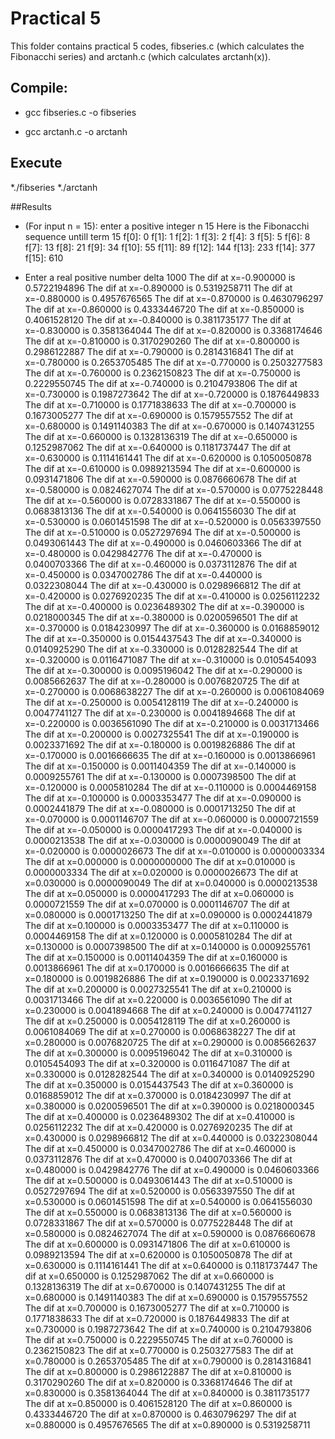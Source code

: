 # Practical 5

This folder contains practical 5 codes, fibseries.c (which calculates the Fibonacchi series) and arctanh.c (which calculates arctanh(x)).

## Compile:

* gcc fibseries.c -o fibseries
+ gcc arctanh.c -o arctanh

## Execute

*./fibseries
*./arctanh

##Results
* (For input n = 15):
 enter a positive integer n
15
Here is the Fibonacchi sequence untill term 15
f[0]: 0
f[1]: 1
f[2]: 1
f[3]: 2
f[4]: 3
f[5]: 5
f[6]: 8
f[7]: 13
f[8]: 21
f[9]: 34
f[10]: 55
f[11]: 89
f[12]: 144
f[13]: 233
f[14]: 377
f[15]: 610

* Enter a real positive number delta
1000
The dif at x=-0.900000 is 0.5722194896
The dif at x=-0.890000 is 0.5319258711
The dif at x=-0.880000 is 0.4957676565
The dif at x=-0.870000 is 0.4630796297
The dif at x=-0.860000 is 0.4333446720
The dif at x=-0.850000 is 0.4061528120
The dif at x=-0.840000 is 0.3811735177
The dif at x=-0.830000 is 0.3581364044
The dif at x=-0.820000 is 0.3368174646
The dif at x=-0.810000 is 0.3170290260
The dif at x=-0.800000 is 0.2986122887
The dif at x=-0.790000 is 0.2814316841
The dif at x=-0.780000 is 0.2653705485
The dif at x=-0.770000 is 0.2503277583
The dif at x=-0.760000 is 0.2362150823
The dif at x=-0.750000 is 0.2229550745
The dif at x=-0.740000 is 0.2104793806
The dif at x=-0.730000 is 0.1987273642
The dif at x=-0.720000 is 0.1876449833
The dif at x=-0.710000 is 0.1771838633
The dif at x=-0.700000 is 0.1673005277
The dif at x=-0.690000 is 0.1579557552
The dif at x=-0.680000 is 0.1491140383
The dif at x=-0.670000 is 0.1407431255
The dif at x=-0.660000 is 0.1328136319
The dif at x=-0.650000 is 0.1252987062
The dif at x=-0.640000 is 0.1181737447
The dif at x=-0.630000 is 0.1114161441
The dif at x=-0.620000 is 0.1050050878
The dif at x=-0.610000 is 0.0989213594
The dif at x=-0.600000 is 0.0931471806
The dif at x=-0.590000 is 0.0876660678
The dif at x=-0.580000 is 0.0824627074
The dif at x=-0.570000 is 0.0775228448
The dif at x=-0.560000 is 0.0728331867
The dif at x=-0.550000 is 0.0683813136
The dif at x=-0.540000 is 0.0641556030
The dif at x=-0.530000 is 0.0601451598
The dif at x=-0.520000 is 0.0563397550
The dif at x=-0.510000 is 0.0527297694
The dif at x=-0.500000 is 0.0493061443
The dif at x=-0.490000 is 0.0460603366
The dif at x=-0.480000 is 0.0429842776
The dif at x=-0.470000 is 0.0400703366
The dif at x=-0.460000 is 0.0373112876
The dif at x=-0.450000 is 0.0347002786
The dif at x=-0.440000 is 0.0322308044
The dif at x=-0.430000 is 0.0298966812
The dif at x=-0.420000 is 0.0276920235
The dif at x=-0.410000 is 0.0256112232
The dif at x=-0.400000 is 0.0236489302
The dif at x=-0.390000 is 0.0218000345
The dif at x=-0.380000 is 0.0200596501
The dif at x=-0.370000 is 0.0184230997
The dif at x=-0.360000 is 0.0168859012
The dif at x=-0.350000 is 0.0154437543
The dif at x=-0.340000 is 0.0140925290
The dif at x=-0.330000 is 0.0128282544
The dif at x=-0.320000 is 0.0116471087
The dif at x=-0.310000 is 0.0105454093
The dif at x=-0.300000 is 0.0095196042
The dif at x=-0.290000 is 0.0085662637
The dif at x=-0.280000 is 0.0076820725
The dif at x=-0.270000 is 0.0068638227
The dif at x=-0.260000 is 0.0061084069
The dif at x=-0.250000 is 0.0054128119
The dif at x=-0.240000 is 0.0047741127
The dif at x=-0.230000 is 0.0041894668
The dif at x=-0.220000 is 0.0036561090
The dif at x=-0.210000 is 0.0031713466
The dif at x=-0.200000 is 0.0027325541
The dif at x=-0.190000 is 0.0023371692
The dif at x=-0.180000 is 0.0019826886
The dif at x=-0.170000 is 0.0016666635
The dif at x=-0.160000 is 0.0013866961
The dif at x=-0.150000 is 0.0011404359
The dif at x=-0.140000 is 0.0009255761
The dif at x=-0.130000 is 0.0007398500
The dif at x=-0.120000 is 0.0005810284
The dif at x=-0.110000 is 0.0004469158
The dif at x=-0.100000 is 0.0003353477
The dif at x=-0.090000 is 0.0002441879
The dif at x=-0.080000 is 0.0001713250
The dif at x=-0.070000 is 0.0001146707
The dif at x=-0.060000 is 0.0000721559
The dif at x=-0.050000 is 0.0000417293
The dif at x=-0.040000 is 0.0000213538
The dif at x=-0.030000 is 0.0000090049
The dif at x=-0.020000 is 0.0000026673
The dif at x=-0.010000 is 0.0000003334
The dif at x=0.000000 is 0.0000000000
The dif at x=0.010000 is 0.0000003334
The dif at x=0.020000 is 0.0000026673
The dif at x=0.030000 is 0.0000090049
The dif at x=0.040000 is 0.0000213538
The dif at x=0.050000 is 0.0000417293
The dif at x=0.060000 is 0.0000721559
The dif at x=0.070000 is 0.0001146707
The dif at x=0.080000 is 0.0001713250
The dif at x=0.090000 is 0.0002441879
The dif at x=0.100000 is 0.0003353477
The dif at x=0.110000 is 0.0004469158
The dif at x=0.120000 is 0.0005810284
The dif at x=0.130000 is 0.0007398500
The dif at x=0.140000 is 0.0009255761
The dif at x=0.150000 is 0.0011404359
The dif at x=0.160000 is 0.0013866961
The dif at x=0.170000 is 0.0016666635
The dif at x=0.180000 is 0.0019826886
The dif at x=0.190000 is 0.0023371692
The dif at x=0.200000 is 0.0027325541
The dif at x=0.210000 is 0.0031713466
The dif at x=0.220000 is 0.0036561090
The dif at x=0.230000 is 0.0041894668
The dif at x=0.240000 is 0.0047741127
The dif at x=0.250000 is 0.0054128119
The dif at x=0.260000 is 0.0061084069
The dif at x=0.270000 is 0.0068638227
The dif at x=0.280000 is 0.0076820725
The dif at x=0.290000 is 0.0085662637
The dif at x=0.300000 is 0.0095196042
The dif at x=0.310000 is 0.0105454093
The dif at x=0.320000 is 0.0116471087
The dif at x=0.330000 is 0.0128282544
The dif at x=0.340000 is 0.0140925290
The dif at x=0.350000 is 0.0154437543
The dif at x=0.360000 is 0.0168859012
The dif at x=0.370000 is 0.0184230997
The dif at x=0.380000 is 0.0200596501
The dif at x=0.390000 is 0.0218000345
The dif at x=0.400000 is 0.0236489302
The dif at x=0.410000 is 0.0256112232
The dif at x=0.420000 is 0.0276920235
The dif at x=0.430000 is 0.0298966812
The dif at x=0.440000 is 0.0322308044
The dif at x=0.450000 is 0.0347002786
The dif at x=0.460000 is 0.0373112876
The dif at x=0.470000 is 0.0400703366
The dif at x=0.480000 is 0.0429842776
The dif at x=0.490000 is 0.0460603366
The dif at x=0.500000 is 0.0493061443
The dif at x=0.510000 is 0.0527297694
The dif at x=0.520000 is 0.0563397550
The dif at x=0.530000 is 0.0601451598
The dif at x=0.540000 is 0.0641556030
The dif at x=0.550000 is 0.0683813136
The dif at x=0.560000 is 0.0728331867
The dif at x=0.570000 is 0.0775228448
The dif at x=0.580000 is 0.0824627074
The dif at x=0.590000 is 0.0876660678
The dif at x=0.600000 is 0.0931471806
The dif at x=0.610000 is 0.0989213594
The dif at x=0.620000 is 0.1050050878
The dif at x=0.630000 is 0.1114161441
The dif at x=0.640000 is 0.1181737447
The dif at x=0.650000 is 0.1252987062
The dif at x=0.660000 is 0.1328136319
The dif at x=0.670000 is 0.1407431255
The dif at x=0.680000 is 0.1491140383
The dif at x=0.690000 is 0.1579557552
The dif at x=0.700000 is 0.1673005277
The dif at x=0.710000 is 0.1771838633
The dif at x=0.720000 is 0.1876449833
The dif at x=0.730000 is 0.1987273642
The dif at x=0.740000 is 0.2104793806
The dif at x=0.750000 is 0.2229550745
The dif at x=0.760000 is 0.2362150823
The dif at x=0.770000 is 0.2503277583
The dif at x=0.780000 is 0.2653705485
The dif at x=0.790000 is 0.2814316841
The dif at x=0.800000 is 0.2986122887
The dif at x=0.810000 is 0.3170290260
The dif at x=0.820000 is 0.3368174646
The dif at x=0.830000 is 0.3581364044
The dif at x=0.840000 is 0.3811735177
The dif at x=0.850000 is 0.4061528120
The dif at x=0.860000 is 0.4333446720
The dif at x=0.870000 is 0.4630796297
The dif at x=0.880000 is 0.4957676565
The dif at x=0.890000 is 0.5319258711

